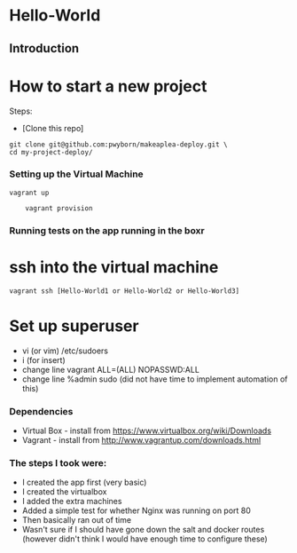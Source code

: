 # Hello-World


## Introduction
# How to start a new project

Steps:

  - [Clone this repo]

```
git clone git@github.com:pwyborn/makeaplea-deploy.git \
cd my-project-deploy/
```


### Setting up the Virtual Machine

	vagrant up

        vagrant provision

### Running tests on the app running in the boxr
# ssh into the virtual machine
	vagrant ssh [Hello-World1 or Hello-World2 or Hello-World3]
# Set up superuser
*  vi (or vim) /etc/sudoers
*  i (for insert) 
*  change line vagrant ALL=(ALL) NOPASSWD:ALL
*  change line %admin <user> sudo  (did not have time to implement automation of this) 


### Dependencies
* Virtual Box  - install from https://www.virtualbox.org/wiki/Downloads
* Vagrant - install from http://www.vagrantup.com/downloads.html

### The steps I took were:
* I created the app first (very basic)
* I created the virtualbox
* I added the extra machines
* Added a simple test for whether Nginx was running on port 80
* Then basically ran out of time
* Wasn't sure if I should have gone down the salt and docker routes (however didn't think I would have enough time to configure these)

